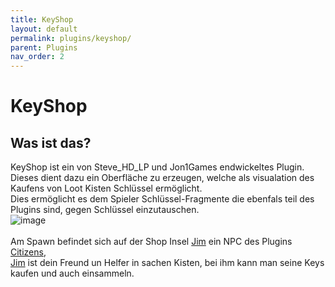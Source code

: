 ```yaml
---
title: KeyShop
layout: default
permalink: plugins/keyshop/
parent: Plugins
nav_order: 2
---
```


# KeyShop

## Was ist das?

KeyShop ist ein von Steve_HD_LP und Jon1Games endwickeltes Plugin.<br>
Dieses dient dazu ein Oberfläche zu erzeugen, welche als visualation des Kaufens von Loot Kisten Schlüssel ermöglicht.<br>
Dies ermöglicht es dem Spieler Schlüssel-Fragmente die ebenfals teil des Plugins sind, gegen Schlüssel einzutauschen.<br>
![image](https://github.com/Jon1Games/GamingLoungeWiki/assets/148646942/3ce389ab-783d-4e53-98c3-f6e53edf9229)<br>
<br>
Am Spawn befindet sich auf der Shop Insel [Jim](/npcs/freebuild/jim/) ein NPC des Plugins [Citizens](https://www.spigotmc.org/resources/citizens.13811/),<br>
[Jim](/npcs/freebuild/jim/) ist dein Freund un Helfer in sachen Kisten, bei ihm kann man seine Keys kaufen und auch einsammeln.
